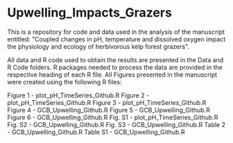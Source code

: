 # Upwelling_Impacts_Grazers
This is a repository for code and data used in the analysis of the manuscript entitled: "Coupled changes in pH, temperature and dissolved oxygen impact the physiology and ecology of herbivorous kelp forest grazers".

All data and R code used to obtain the results are presented in the Data and R Code folders. R packages needed to process the data are provided in the respective heading of each R file. All Figures presented in the manuscript were created using the following R files:

Figure 1 - plot_pH_TimeSeries_Github.R
Figure 2 - plot_pH_TimeSeries_Github.R
Figure 3 - plot_pH_TimeSeries_Github.R
Figure 4 - GCB_Upwelling_Github.R
Figure 5 - GCB_Upwelling_Github.R
Figure 6 - GCB_Upwelling_Github.R
Fig. S1 - plot_pH_TimeSeries_Github.R
Fig. S2 - GCB_Upwelling_Github.R
Fig. S3 - GCB_Upwelling_Github.R
Table 2 - GCB_Upwelling_Github.R
Table S1 - GCB_Upwelling_Github.R
